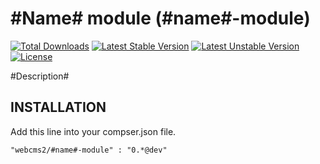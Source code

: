 #Name# module (#name#-module)
=========================

[![Total Downloads](https://poser.pugx.org/webcms2/#name#-module/downloads.png)](https://packagist.org/packages/webcms2/#name#-module)
[![Latest Stable Version](https://poser.pugx.org/webcms2/#name#-module/v/stable.png)](https://github.com/webcms2/#name#-module/releases)
[![Latest Unstable Version](https://poser.pugx.org/webcms2/#name#/v/unstable.png)](https://packagist.org/packages/webcms2/#name#)
[![License](https://poser.pugx.org/webcms2/#name#/license.png)](https://packagist.org/packages/webcms2/#name#)

#Description#

INSTALLATION
-----------

Add this line into your compser.json file.

```
"webcms2/#name#-module" : "0.*@dev"
```